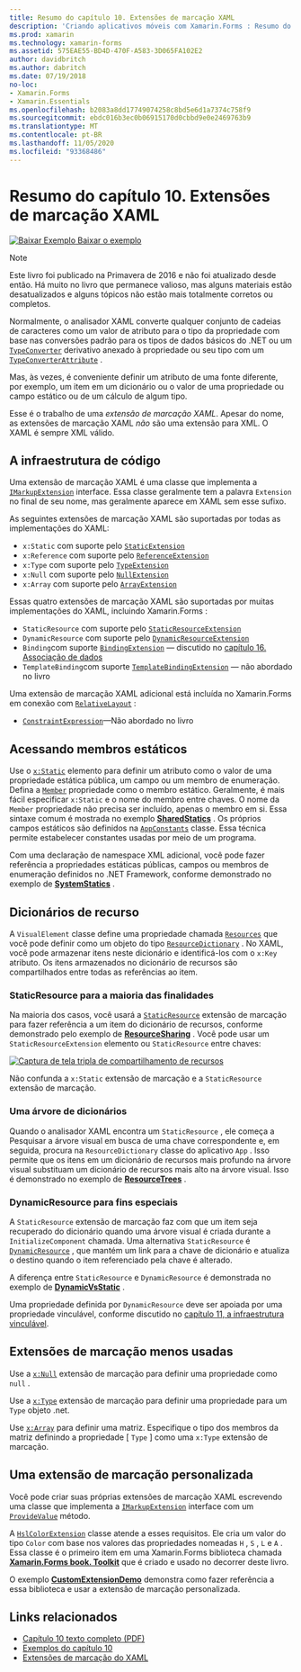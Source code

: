 ```yaml
---
title: Resumo do capítulo 10. Extensões de marcação XAML
description: 'Criando aplicativos móveis com Xamarin.Forms : Resumo do capítulo 10. Extensões de marcação XAML'
ms.prod: xamarin
ms.technology: xamarin-forms
ms.assetid: 575EAE55-BD4D-470F-A583-3D065FA102E2
author: davidbritch
ms.author: dabritch
ms.date: 07/19/2018
no-loc:
- Xamarin.Forms
- Xamarin.Essentials
ms.openlocfilehash: b2083a8dd17749074258c8bd5e6d1a7374c758f9
ms.sourcegitcommit: ebdc016b3ec0b06915170d0cbbd9e0e2469763b9
ms.translationtype: MT
ms.contentlocale: pt-BR
ms.lasthandoff: 11/05/2020
ms.locfileid: "93368486"
---
```

# <a name="summary-of-chapter-10-xaml-markup-extensions"></a>Resumo do capítulo 10. Extensões de marcação XAML

[![Baixar Exemplo](~/media/shared/download.png) Baixar o exemplo](https://github.com/xamarin/xamarin-forms-book-samples/tree/master/Chapter10)

> [!NOTE]
> Este livro foi publicado na Primavera de 2016 e não foi atualizado desde então. Há muito no livro que permanece valioso, mas alguns materiais estão desatualizados e alguns tópicos não estão mais totalmente corretos ou completos.

Normalmente, o analisador XAML converte qualquer conjunto de cadeias de caracteres como um valor de atributo para o tipo da propriedade com base nas conversões padrão para os tipos de dados básicos do .NET ou um [`TypeConverter`](xref:Xamarin.Forms.TypeConverter) derivativo anexado à propriedade ou seu tipo com um [`TypeConverterAttribute`](xref:Xamarin.Forms.TypeConverterAttribute) .

Mas, às vezes, é conveniente definir um atributo de uma fonte diferente, por exemplo, um item em um dicionário ou o valor de uma propriedade ou campo estático ou de um cálculo de algum tipo.

Esse é o trabalho de uma *extensão de marcação XAML*. Apesar do nome, as extensões de marcação XAML *não* são uma extensão para XML. O XAML é sempre XML válido.

## <a name="the-code-infrastructure"></a>A infraestrutura de código

Uma extensão de marcação XAML é uma classe que implementa a [`IMarkupExtension`](xref:Xamarin.Forms.Xaml.IMarkupExtension) interface. Essa classe geralmente tem a palavra `Extension` no final de seu nome, mas geralmente aparece em XAML sem esse sufixo.

As seguintes extensões de marcação XAML são suportadas por todas as implementações do XAML:

- `x:Static` com suporte pelo [`StaticExtension`](xref:Xamarin.Forms.Xaml.StaticExtension)
- `x:Reference` com suporte pelo [`ReferenceExtension`](xref:Xamarin.Forms.Xaml.ReferenceExtension)
- `x:Type` com suporte pelo [`TypeExtension`](xref:Xamarin.Forms.Xaml.TypeExtension)
- `x:Null` com suporte pelo [`NullExtension`](xref:Xamarin.Forms.Xaml.NullExtension)
- `x:Array` com suporte pelo [`ArrayExtension`](xref:Xamarin.Forms.Xaml.ArrayExtension)

Essas quatro extensões de marcação XAML são suportadas por muitas implementações do XAML, incluindo Xamarin.Forms :

- `StaticResource` com suporte pelo [`StaticResourceExtension`](xref:Xamarin.Forms.Xaml.StaticResourceExtension)
- `DynamicResource` com suporte pelo [`DynamicResourceExtension`](xref:Xamarin.Forms.Xaml.DynamicResourceExtension)
- `Binding`com suporte [`BindingExtension`](xref:Xamarin.Forms.Xaml.BindingExtension) &mdash; discutido no [capítulo 16. Associação de dados](chapter16.md)
- `TemplateBinding`com suporte [`TemplateBindingExtension`](xref:Xamarin.Forms.Xaml.TemplateBindingExtension) &mdash; não abordado no livro

Uma extensão de marcação XAML adicional está incluída no Xamarin.Forms em conexão com [`RelativeLayout`](xref:Xamarin.Forms.RelativeLayout) :

- [`ConstraintExpression`](xref:Xamarin.Forms.ConstraintExpression)&mdash;Não abordado no livro

## <a name="accessing-static-members"></a>Acessando membros estáticos

Use o [`x:Static`](xref:Xamarin.Forms.Xaml.StaticExtension) elemento para definir um atributo como o valor de uma propriedade estática pública, um campo ou um membro de enumeração. Defina a [`Member`](xref:Xamarin.Forms.Xaml.StaticExtension.Member) propriedade como o membro estático. Geralmente, é mais fácil especificar `x:Static` e o nome do membro entre chaves. O nome da `Member` propriedade não precisa ser incluído, apenas o membro em si. Essa sintaxe comum é mostrada no exemplo [**SharedStatics**](https://github.com/xamarin/xamarin-forms-book-samples/tree/master/Chapter10/SharedStatics) . Os próprios campos estáticos são definidos na [`AppConstants`](https://github.com/xamarin/xamarin-forms-book-samples/blob/master/Chapter10/SharedStatics/SharedStatics/SharedStatics/AppConstants.cs) classe. Essa técnica permite estabelecer constantes usadas por meio de um programa.

Com uma declaração de namespace XML adicional, você pode fazer referência a propriedades estáticas públicas, campos ou membros de enumeração definidos no .NET Framework, conforme demonstrado no exemplo de [**SystemStatics**](https://github.com/xamarin/xamarin-forms-book-samples/tree/master/Chapter10/SystemStatics) .

## <a name="resource-dictionaries"></a>Dicionários de recurso

A `VisualElement` classe define uma propriedade chamada [`Resources`](xref:Xamarin.Forms.VisualElement.Resources) que você pode definir como um objeto do tipo [`ResourceDictionary`](xref:Xamarin.Forms.ResourceDictionary) . No XAML, você pode armazenar itens neste dicionário e identificá-los com o `x:Key` atributo. Os itens armazenados no dicionário de recursos são compartilhados entre todas as referências ao item.

### <a name="staticresource-for-most-purposes"></a>StaticResource para a maioria das finalidades

Na maioria dos casos, você usará a [`StaticResource`](xref:Xamarin.Forms.Xaml.StaticResourceExtension) extensão de marcação para fazer referência a um item do dicionário de recursos, conforme demonstrado pelo exemplo de [**ResourceSharing**](https://github.com/xamarin/xamarin-forms-book-samples/tree/master/Chapter10/ResourceSharing) . Você pode usar um `StaticResourceExtension` elemento ou `StaticResource` entre chaves:

[![Captura de tela tripla de compartilhamento de recursos](images/ch10fg03-small.png "Compartilhamento de Recursos")](images/ch10fg03-large.png#lightbox "Compartilhamento de Recursos")

Não confunda a `x:Static` extensão de marcação e a `StaticResource` extensão de marcação.

### <a name="a-tree-of-dictionaries"></a>Uma árvore de dicionários

Quando o analisador XAML encontra um `StaticResource` , ele começa a Pesquisar a árvore visual em busca de uma chave correspondente e, em seguida, procura na `ResourceDictionary` classe do aplicativo `App` . Isso permite que os itens em um dicionário de recursos mais profundo na árvore visual substituam um dicionário de recursos mais alto na árvore visual. Isso é demonstrado no exemplo de [**ResourceTrees**](https://github.com/xamarin/xamarin-forms-book-samples/tree/master/Chapter10/ResourceTrees) .

### <a name="dynamicresource-for-special-purposes"></a>DynamicResource para fins especiais

A `StaticResource` extensão de marcação faz com que um item seja recuperado do dicionário quando uma árvore visual é criada durante a `InitializeComponent` chamada. Uma alternativa `StaticResource` é [`DynamicResource`](xref:Xamarin.Forms.Xaml.DynamicResourceExtension) , que mantém um link para a chave de dicionário e atualiza o destino quando o item referenciado pela chave é alterado.

A diferença entre `StaticResource` e `DynamicResource` é demonstrada no exemplo de [**DynamicVsStatic**](https://github.com/xamarin/xamarin-forms-book-samples/tree/master/Chapter10/DynamicVsStatic) .

Uma propriedade definida por `DynamicResource` deve ser apoiada por uma propriedade vinculável, conforme discutido no [capítulo 11, a infraestrutura vinculável](chapter11.md).

## <a name="lesser-used-markup-extensions"></a>Extensões de marcação menos usadas

Use a [`x:Null`](xref:Xamarin.Forms.Xaml.NullExtension) extensão de marcação para definir uma propriedade como `null` .

Use a [`x:Type`](xref:Xamarin.Forms.Xaml.TypeExtension) extensão de marcação para definir uma propriedade para um `Type` objeto .net.

Use [`x:Array`](xref:Xamarin.Forms.Xaml.ArrayExtension) para definir uma matriz. Especifique o tipo dos membros da matriz definindo a propriedade [ `Type` ] como uma `x:Type` extensão de marcação.

## <a name="a-custom-markup-extension"></a>Uma extensão de marcação personalizada

Você pode criar suas próprias extensões de marcação XAML escrevendo uma classe que implementa a [`IMarkupExtension`](xref:Xamarin.Forms.Xaml.IMarkupExtension) interface com um [`ProvideValue`](xref:Xamarin.Forms.Xaml.IMarkupExtension.ProvideValue(System.IServiceProvider)) método.

A [`HslColorExtension`](https://github.com/xamarin/xamarin-forms-book-samples/blob/master/Libraries/Xamarin.FormsBook.Toolkit/Xamarin.FormsBook.Toolkit/HslColorExtension.cs) classe atende a esses requisitos. Ele cria um valor do tipo `Color` com base nos valores das propriedades nomeadas `H` , `S` , `L` e `A` . Essa classe é o primeiro item em uma Xamarin.Forms biblioteca chamada [**Xamarin.Forms book. Toolkit**](https://github.com/xamarin/xamarin-forms-book-samples/tree/master/Libraries/Xamarin.FormsBook.Toolkit) que é criado e usado no decorrer deste livro.

O exemplo [**CustomExtensionDemo**](https://github.com/xamarin/xamarin-forms-book-samples/tree/master/Chapter10/CustomExtensionDemo) demonstra como fazer referência a essa biblioteca e usar a extensão de marcação personalizada.

## <a name="related-links"></a>Links relacionados

- [Capítulo 10 texto completo (PDF)](https://download.xamarin.com/developer/xamarin-forms-book/XamarinFormsBook-Ch10-Apr2016.pdf)
- [Exemplos do capítulo 10](https://github.com/xamarin/xamarin-forms-book-samples/tree/master/Chapter10)
- [Extensões de marcação do XAML](~/xamarin-forms/xaml/markup-extensions/index.md)
